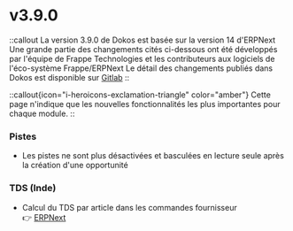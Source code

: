 # v3.9.0

::callout
La version 3.9.0 de Dokos est basée sur la version 14 d'ERPNext
Une grande partie des changements cités ci-dessous ont été développés par l'équipe de Frappe Technologies et les contributeurs aux logiciels de l'éco-système Frappe/ERPNext
Le détail des changements publiés dans Dokos est disponible sur [Gitlab](https://gitlab.com/dokos/dokos/-/releases/v3.9.0)
::

::callout{icon="i-heroicons-exclamation-triangle" color="amber"}
Cette page n'indique que les nouvelles fonctionnalités les plus importantes pour chaque module.
::


### Pistes

- Les pistes ne sont plus désactivées et basculées en lecture seule après la création d'une opportunité


### TDS (Inde)

- Calcul du TDS par article dans les commandes fournisseur  
:point_right: [ERPNext](https://github.com/frappe/erpnext/pull/33063)
